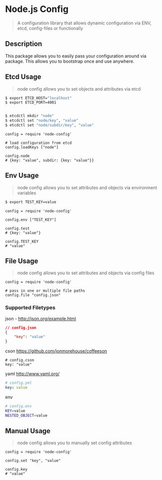 # Node.js Config
> A configuration library that allows dynamic configuration via ENV, etcd, config-files or functionally

## Description

This package allows you to easily pass your configuration around via package. This allows you to bootstrap once and use anywhere.

## Etcd Usage 

> node config allows you to set objects and attributes via etcd

~~~ sh
$ export ETCD_HOST="localhost"
$ export ETCD_PORT=4001


$ etcdctl mkdir "node"
$ etcdctl set "node/key", "value"
$ etcdctl set "node/subdir/key", "value"

~~~

~~~ coffee-script
config = require 'node-config'

# load configuration from etcd
config.loadKeys ["node"]

config.node
# {key: "value", subdir: {key: "value"}}

~~~

## Env Usage
> node config allows you to set attributes and objects via environment variables

~~~ sh
$ export TEST_KEY=value
~~~

~~~ Coffee-script
config = require 'node-config'

config.env ["TEST_KEY"] 

config.test
# {key: "value"}

config.TEST_KEY
# "value"

~~~

## File Usage
> node config allows you to set attributes and objects via config files

~~~ coffee-script
config = require 'node-config'

# pass in one or multiple file paths
config.file "config.json" 

~~~


### Supported Filetypes

json - http://json.org/example.html

~~~ json
// config.json
{
    "key": "value"
}
~~~

cson https://github.com/jonmorehouse/coffeeson

~~~ coffee-script
# config.cson
key: "value"
~~~

yaml http://www.yaml.org/

~~~ yaml
# config.yml
key: value
~~~

env 
~~~ bash
# config.env
KEY=value
NESTED_OBJECT=value
~~~

## Manual Usage
> node config allows you to manually set config attributes

~~~ coffee-script
config = require 'node-config'

config.set "key", "value"

config.key
# "value"
~~~



